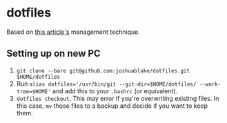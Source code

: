 # dotfiles
Based on [this article's](https://medium.com/toutsbrasil/how-to-manage-your-dotfiles-with-git-f7aeed8adf8b) management technique.

## Setting up on new PC

1. `git clone --bare git@github.com:joshuablake/dotfiles.git $HOME/dotfiles`
1. Run `alias dotfiles='/usr/bin/git --git-dir=$HOME/dotfiles/ --work-tree=$HOME'` and add this to your `.bashrc` (or equivalent).
1. `dotfiles checkout`. This may error if you're overwriting existing files. In this case, `mv` those files to a backup and decide if you want to keep them.

